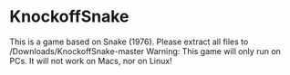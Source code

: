 # KnockoffSnake
This is a game based on Snake (1976).
Please extract all files to /Downloads/KnockoffSnake-master
Warning:
This game will only run on PCs. It will not work on Macs, nor on Linux!